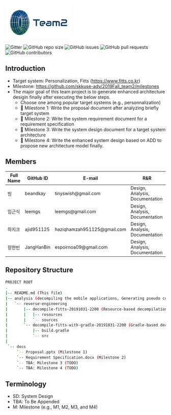 
![Team2 Logo](logo-team2.png)


![Gitter](https://img.shields.io/gitter/room/skkuse-adv/2019Fall_team2) 
![GitHub repo size](https://img.shields.io/github/repo-size/skkuse-adv/2019Fall_team2) 
![GitHub issues](https://img.shields.io/github/issues/skkuse-adv/2019Fall_team2) 
![GitHub pull requests](https://img.shields.io/github/issues-pr/skkuse-adv/2019Fall_team2) 
![GitHub contributors](https://img.shields.io/github/contributors/skkuse-adv/2019Fall_team2) 

## Introduction
* Target system: Personalization, Fitts (https://www.fitts.co.kr)
* Milestone: https://github.com/skkuse-adv/2019Fall_team2/milestones
* The major goal of this team project is to generate enhanced architecture desigin finally after executing the below steps. 
   * Choose one among popular target systems (e.g., personnalization) 
   * :necktie: Milestone 1: Write the proposal document after analyzing briefly target system
   * :necktie: Milestone 2: Write the system requirement document for a requirement specification
   * :necktie: Milestone 3: Write the system design document for a target system architecture
   * :necktie: Milestone 4: Write the enhanced system design based on ADD to propose new architecture model finally.


## Members
| Full Name   | GitHub ID   | E-mail                        | R&R |
|-------------|-------------|-------------------------------|---------------------------------|
| 빙          | beandkay    | tinyswish@gmail\.com          | Design, Analysis, Documentation |
| 임근식       | leemgs     | leemgs@gmail\.com              | Design, Analysis, Documentation |
| 하지크       | ajid951125 | haziqhamzah951125@gmail\.com   | Design, Analysis, Documentation |
| 장한빈       | JangHanBin | espoirnoa09@gmail\.com         | Design, Analysis, Documentation |


## Repository Structure

```bash
PROJECT ROOT
.
|-- README.md (This file)
|-- analysis (decompiling the mobile applications, Generating pseudo codes, Restoring resource files, and so on)
|   `-- reverse-engineering
|       |-- decompile-fitts-20191031-2200 (Resource-based decompilation)
|       |   |-- resources
|       |   `-- sources
|       `-- decompile-fitts-with-gradle-20191031-2200 (Gradle-based decompilation)
|           |-- build.gradle
|           `-- src
|
 `-- docs
     `-- Proposal.pptx (Milestone 1)
     `-- Requirement Specification.docx (Milestone 2)
     `-- TBA: Milestone 3 (TODO)
     `-- TBA: Milestone 4 (TODO)
```

## Terminology
* SD: System Design
* TBA: To Be Appended
* M: Milestone (e.g., M1, M2, M3, and M4)
